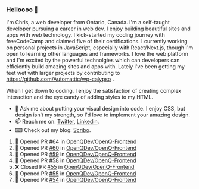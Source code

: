 ### Helloooo 👋

I'm Chris, a web developer from Ontario, Canada. I'm a self-taught developer pursuing a career in web dev. I enjoy building beautiful sites and apps with web technology.
I kick-started my coding journey with freeCodeCamp and claimed five of their certifications.  I currently working on personal projects in JavaScript, especially with React/Next.js, though I'm open to learning other languages and frameworks. I love the web platform and I'm excited by the powerful technolgies which can developers can efficiently build amazing sites and apps with. Lately I've been getting my feet wet with larger projects by contributing to https://github.com/Automattic/wp-calypso .

When I get down to coding, I enjoy the satisfaction of creating complex interaction and the eye candy of adding styles to my HTML. 

- 💬 Ask me about putting your visual design into code. I enjoy CSS, but design isn't my strength, so I'd love to implement your amazing design.
- 📫 Reach me on: [Twitter](https://twitter.com/Christo28120856), [Linkedin](https://www.linkedin.com/in/christopher-stevers-07b9a5204/).
- ⌨ Check out my blog: [Scribo](https://christopherstevers.cf).
<!--
**Christopher-Stevers/Christopher-Stevers** is a ✨ _special_ ✨ repository because its `README.md` (this file) appears on your GitHub profile.

Here are some ideas to get you started:

- 🔭 I’m currently working on ...
- 🌱 I’m currently learning ...
- 👯 I’m looking to collaborate on ...
- 🤔 I’m looking for help with ...
- 😄 Pronouns: ...
- ⚡ Fun fact: ...
-->

<!--START_SECTION:activity-->
1. 💪 Opened PR [#64](https://github.com/OpenQDev/OpenQ-Frontend/pull/64) in [OpenQDev/OpenQ-Frontend](https://github.com/OpenQDev/OpenQ-Frontend)
2. 💪 Opened PR [#60](https://github.com/OpenQDev/OpenQ-Frontend/pull/60) in [OpenQDev/OpenQ-Frontend](https://github.com/OpenQDev/OpenQ-Frontend)
3. 💪 Opened PR [#59](https://github.com/OpenQDev/OpenQ-Frontend/pull/59) in [OpenQDev/OpenQ-Frontend](https://github.com/OpenQDev/OpenQ-Frontend)
4. 💪 Opened PR [#58](https://github.com/OpenQDev/OpenQ-Frontend/pull/58) in [OpenQDev/OpenQ-Frontend](https://github.com/OpenQDev/OpenQ-Frontend)
5. ❌ Closed PR [#55](https://github.com/OpenQDev/OpenQ-Frontend/pull/55) in [OpenQDev/OpenQ-Frontend](https://github.com/OpenQDev/OpenQ-Frontend)
6. 💪 Opened PR [#55](https://github.com/OpenQDev/OpenQ-Frontend/pull/55) in [OpenQDev/OpenQ-Frontend](https://github.com/OpenQDev/OpenQ-Frontend)
7. 💪 Opened PR [#54](https://github.com/OpenQDev/OpenQ-Frontend/pull/54) in [OpenQDev/OpenQ-Frontend](https://github.com/OpenQDev/OpenQ-Frontend)
<!--END_SECTION:activity-->

